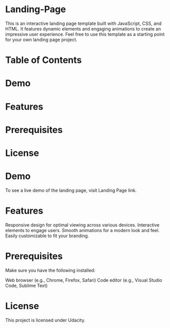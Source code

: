 # Landing-Page
This is an interactive landing page template built with JavaScript, CSS, and HTML. It features dynamic elements and engaging animations to create an impressive user experience. Feel free to use this template as a starting point for your own landing page project.

# Table of Contents
# Demo
# Features
# Prerequisites
# License

# Demo
To see a live demo of the landing page, visit Landing Page link.

# Features
Responsive design for optimal viewing across various devices.
Interactive elements to engage users.
Smooth animations for a modern look and feel.
Easily customizable to fit your branding.

# Prerequisites
Make sure you have the following installed:

Web browser (e.g., Chrome, Firefox, Safari)
Code editor (e.g., Visual Studio Code, Sublime Text)


# License
This project is licensed under Udacity.

